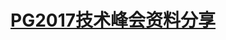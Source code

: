 # [PG2017技术峰会资料分享](http://note.youdao.com/noteshare?id=daa39abbea75d2847435d862a8f87846&sub=E93C049D86284EB8B96B081A45933309)
